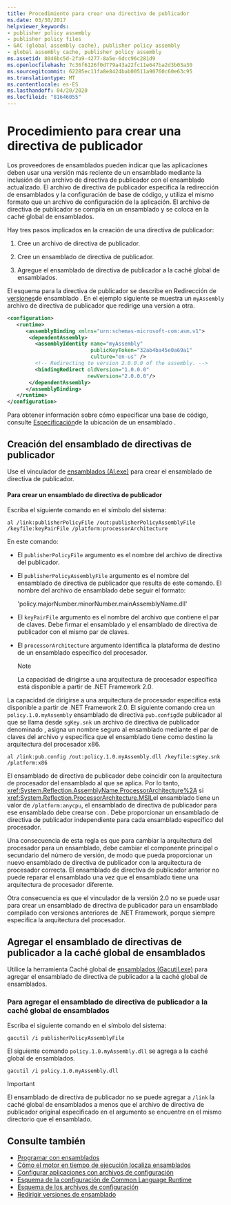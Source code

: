 ```yaml
---
title: Procedimiento para crear una directiva de publicador
ms.date: 03/30/2017
helpviewer_keywords:
- publisher policy assembly
- publisher policy files
- GAC (global assembly cache), publisher policy assembly
- global assembly cache, publisher policy assembly
ms.assetid: 8046bc5d-2fa9-4277-8a5e-6dcc96c281d9
ms.openlocfilehash: 7c36f6126f0d779a43a22fc11e647ba2d3b03a30
ms.sourcegitcommit: 62285ec11fa8e8424bab00511a90760c60e63c95
ms.translationtype: MT
ms.contentlocale: es-ES
ms.lasthandoff: 04/20/2020
ms.locfileid: "81646055"
---
```

# <a name="how-to-create-a-publisher-policy"></a>Procedimiento para crear una directiva de publicador

Los proveedores de ensamblados pueden indicar que las aplicaciones deben usar una versión más reciente de un ensamblado mediante la inclusión de un archivo de directiva de publicador con el ensamblado actualizado. El archivo de directiva de publicador especifica la redirección de ensamblados y la configuración de base de código, y utiliza el mismo formato que un archivo de configuración de la aplicación. El archivo de directiva de publicador se compila en un ensamblado y se coloca en la caché global de ensamblados.

Hay tres pasos implicados en la creación de una directiva de publicador:

1. Cree un archivo de directiva de publicador.

2. Cree un ensamblado de directiva de publicador.

3. Agregue el ensamblado de directiva de publicador a la caché global de ensamblados.

El esquema para la directiva de publicador se describe en Redirección de [versiones](redirect-assembly-versions.md)de ensamblado . En el ejemplo siguiente se muestra un `myAssembly` archivo de directiva de publicador que redirige una versión a otra.

```xml
<configuration>
   <runtime>
      <assemblyBinding xmlns="urn:schemas-microsoft-com:asm.v1">
       <dependentAssembly>
         <assemblyIdentity name="myAssembly"
                           publicKeyToken="32ab4ba45e0a69a1"
                           culture="en-us" />
         <!-- Redirecting to version 2.0.0.0 of the assembly. -->
         <bindingRedirect oldVersion="1.0.0.0"
                          newVersion="2.0.0.0"/>
       </dependentAssembly>
      </assemblyBinding>
   </runtime>
</configuration>
```

Para obtener información sobre cómo especificar una base de código, consulte [Especificación](specify-assembly-location.md)de la ubicación de un ensamblado .

## <a name="creating-the-publisher-policy-assembly"></a>Creación del ensamblado de directivas de publicador

Use el vinculador de [ensamblados (Al.exe)](../tools/al-exe-assembly-linker.md) para crear el ensamblado de directiva de publicador.

#### <a name="to-create-a-publisher-policy-assembly"></a>Para crear un ensamblado de directiva de publicador

Escriba el siguiente comando en el símbolo del sistema:

```console
al /link:publisherPolicyFile /out:publisherPolicyAssemblyFile /keyfile:keyPairFile /platform:processorArchitecture
```

En este comando:

- El `publisherPolicyFile` argumento es el nombre del archivo de directiva del publicador.

- El `publisherPolicyAssemblyFile` argumento es el nombre del ensamblado de directiva de publicador que resulta de este comando. El nombre del archivo de ensamblado debe seguir el formato:

  'policy.majorNumber.minorNumber.mainAssemblyName.dll'

- El `keyPairFile` argumento es el nombre del archivo que contiene el par de claves. Debe firmar el ensamblado y el ensamblado de directiva de publicador con el mismo par de claves.

- El `processorArchitecture` argumento identifica la plataforma de destino de un ensamblado específico del procesador.

  > [!NOTE]
  > La capacidad de dirigirse a una arquitectura de procesador específica está disponible a partir de .NET Framework 2.0.

La capacidad de dirigirse a una arquitectura de procesador específica está disponible a partir de .NET Framework 2.0. El siguiente comando crea un `policy.1.0.myAssembly` ensamblado de directiva `pub.config`de publicador al que se llama desde `sgKey.snk` un archivo de directiva de publicador denominado , asigna un nombre seguro al ensamblado mediante el par de claves del archivo y especifica que el ensamblado tiene como destino la arquitectura del procesador x86.

```console
al /link:pub.config /out:policy.1.0.myAssembly.dll /keyfile:sgKey.snk /platform:x86
```

El ensamblado de directiva de publicador debe coincidir con la arquitectura de procesador del ensamblado al que se aplica. Por lo tanto, <xref:System.Reflection.AssemblyName.ProcessorArchitecture%2A> si <xref:System.Reflection.ProcessorArchitecture.MSIL>el ensamblado tiene un valor de `/platform:anycpu`, el ensamblado de directiva de publicador para ese ensamblado debe crearse con . Debe proporcionar un ensamblado de directiva de publicador independiente para cada ensamblado específico del procesador.

Una consecuencia de esta regla es que para cambiar la arquitectura del procesador para un ensamblado, debe cambiar el componente principal o secundario del número de versión, de modo que pueda proporcionar un nuevo ensamblado de directiva de publicador con la arquitectura de procesador correcta. El ensamblado de directiva de publicador anterior no puede reparar el ensamblado una vez que el ensamblado tiene una arquitectura de procesador diferente.

Otra consecuencia es que el vinculador de la versión 2.0 no se puede usar para crear un ensamblado de directiva de publicador para un ensamblado compilado con versiones anteriores de .NET Framework, porque siempre especifica la arquitectura del procesador.

## <a name="adding-the-publisher-policy-assembly-to-the-global-assembly-cache"></a>Agregar el ensamblado de directivas de publicador a la caché global de ensamblados

Utilice la herramienta Caché global de [ensamblados (Gacutil.exe)](../tools/gacutil-exe-gac-tool.md) para agregar el ensamblado de directiva de publicador a la caché global de ensamblados.

### <a name="to-add-the-publisher-policy-assembly-to-the-global-assembly-cache"></a>Para agregar el ensamblado de directiva de publicador a la caché global de ensamblados

Escriba el siguiente comando en el símbolo del sistema:

```console
gacutil /i publisherPolicyAssemblyFile
```

El siguiente comando `policy.1.0.myAssembly.dll` se agrega a la caché global de ensamblados.

```console
gacutil /i policy.1.0.myAssembly.dll
```

> [!IMPORTANT]
> El ensamblado de directiva de publicador no se puede agregar a `/link` la caché global de ensamblados a menos que el archivo de directiva de publicador original especificado en el argumento se encuentre en el mismo directorio que el ensamblado.

## <a name="see-also"></a>Consulte también

- [Programar con ensamblados](../../standard/assembly/index.md)
- [Cómo el motor en tiempo de ejecución localiza ensamblados](../deployment/how-the-runtime-locates-assemblies.md)
- [Configurar aplicaciones con archivos de configuración](index.md)
- [Esquema de la configuración de Common Language Runtime](./file-schema/runtime/index.md)
- [Esquema de los archivos de configuración](./file-schema/index.md)
- [Redirigir versiones de ensamblado](redirect-assembly-versions.md)
